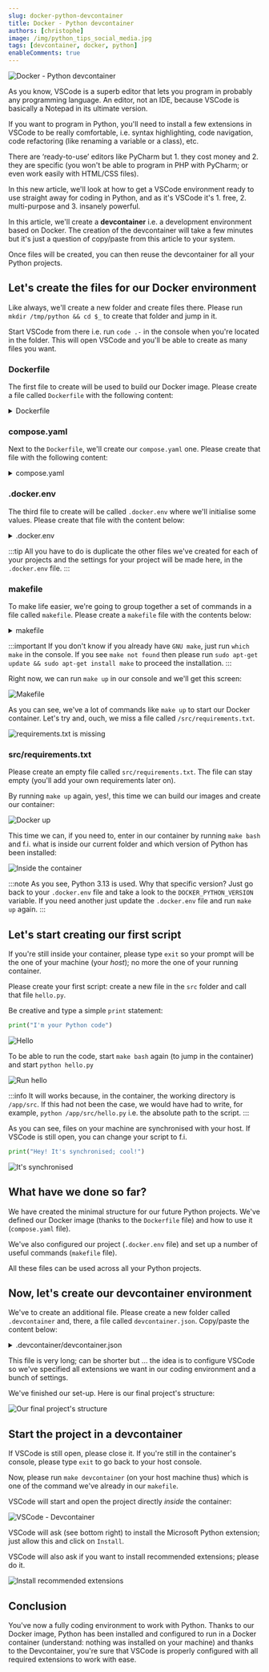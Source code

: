 ```yaml
---
slug: docker-python-devcontainer
title: Docker - Python devcontainer
authors: [christophe]
image: /img/python_tips_social_media.jpg
tags: [devcontainer, docker, python]
enableComments: true
---
```

<!-- cspell:ignore PYTHONDONTWRITEBYTECODE,PYTHONUNBUFFERED,HISTFILE -->
<!-- cspell:ignore addgroup,adduser,keyscan,hadolint,gecos,endregion -->
<!-- cspell:ignore bashhistory,groupid,commandhistory,pylint,synchronised -->
![Docker - Python devcontainer](/img/python_tips_banner.jpg)

As you know, VSCode is a superb editor that lets you program in probably any programming language.  An editor, not an IDE, because VSCode is basically a Notepad in its ultimate version.

If you want to program in Python, you'll need to install a few extensions in VSCode to be really comfortable, i.e. syntax highlighting, code navigation, code refactoring (like renaming a variable or a class), etc.

There are ‘ready-to-use’ editors like PyCharm but 1. they cost money and 2. they are specific (you won't be able to program in PHP with PyCharm; or even work easily with HTML/CSS files).

In this new article, we'll look at how to get a VSCode environment ready to use straight away for coding in Python, and as it's VSCode it's 1. free, 2. multi-purpose and 3. insanely powerful.

<!-- truncate -->

In this article, we'll create a **devcontainer** i.e. a development environment based on Docker. The creation of the devcontainer will take a few minutes but it's just a question of copy/paste from this article to your system.

Once files will be created, you can then reuse the devcontainer for all your Python projects.

## Let's create the files for our Docker environment

Like always, we'll create a new folder and create files there. Please run `mkdir /tmp/python && cd $_` to create that folder and jump in it.

Start VSCode from there i.e. run `code .-` in the console when you're located in the folder. This will open VSCode and you'll be able to create as many files you want.

### Dockerfile

The first file to create will be used to build our Docker image. Please create a file called `Dockerfile` with the following content:

<details>
<summary>Dockerfile</summary>

```dockerfile
# syntax=docker/dockerfile:1

# cspell:ignore PYTHONDONTWRITEBYTECODE,PYTHONUNBUFFERED,HISTFILE
# cspell:ignore addgroup,adduser,keyscan,hadolint,gecos,endregion

# Those variables are initialized in the .docker.env file
ARG DOCKER_APP_HOME="/app"
ARG DOCKER_CONTAINER_NAME="python"
ARG DOCKER_OS_GROUPID=1000
ARG DOCKER_OS_USERID=1000
ARG DOCKER_OS_USERNAME="python"
ARG DOCKER_PYTHON_VERSION=3.10-slim

# region - Our Python base image. We'll install Linux and Python dependencies here
# and do some other configuration work

FROM python:${DOCKER_PYTHON_VERSION} AS base

# Prevents Python from writing pyc files.
ENV PYTHONDONTWRITEBYTECODE=1

# Keeps Python from buffering stdout and stderr to avoid situations where
# the application crashes without emitting any logs due to buffering.
ENV PYTHONUNBUFFERED=1

ARG DOCKER_APP_HOME
WORKDIR "${DOCKER_APP_HOME}/src"

# hadolint ignore=DL3008
RUN --mount=type=cache,target=/var/cache/apk,rw \
    set -e -x \
    && printf "\e[0;105m%s\e[0;0m\n" "Install required Linux binaries..."  \
    && apt-get update -yqq \
    && apt-get install -y --no-install-recommends bash git openssh-client tree \
    && apt-get clean \
    && rm -rf /tmp/* /var/list/apt/*
   
# Install Python dependencies
#
# Download dependencies as a separate step to take advantage of Docker's caching.
# Leverage a cache mount to /root/.cache/pip to speed up subsequent builds.
# Leverage a bind mount to requirements.txt to avoid having to copy them into
# into this layer.

RUN --mount=type=cache,target=/root/.cache/pip \
    --mount=type=bind,source=src/requirements.txt,target=requirements.txt \
    printf "\e[0;105m%s\e[0;0m\n" "Install Python dependencies" \
    && python -m pip install --no-cache-dir -r requirements.txt

# Keep the container running
ENTRYPOINT ["tail", "-f", "/dev/null"]

# endregion
 
# region - Define our development image
FROM base AS development

ENV SHELL /bin/bash

# Our user will be part of the root group since we're building the development image
ARG DOCKER_OS_GROUPID
ARG DOCKER_OS_USERID
ARG DOCKER_OS_USERNAME

RUN set -e -x \
    mkdir -p "/home/.vscode-server/bin" \
    && mkdir -p "/home/.vscode-server/extensions" \
    && mkdir -p "/home/.vscode-server/extensionsCache" \
    && printf "\e[0;105m%s\e[0;0m\n" "Create our ${DOCKER_OS_USERNAME} application user" \
    && mkdir -p "/home/${DOCKER_OS_USERNAME}/.vscode-server/bin" \
    && mkdir -p "/home/${DOCKER_OS_USERNAME}/.vscode-server/extensions" \
    && mkdir -p "/home/${DOCKER_OS_USERNAME}/.vscode-server/extensionsCache" \
    # Create the application user home directory
    && mkdir -p "/home/${DOCKER_OS_USERNAME}" \
    # Create our application user group
    && addgroup "${DOCKER_OS_USERNAME}" --gid "${DOCKER_OS_GROUPID}" \
    # Create our application user
    && adduser \
    --system \
    --disabled-password \
    --gecos "" \
    --home "/home/${DOCKER_OS_USERNAME}" \
    --uid "${DOCKER_OS_USERID}" \
    "${DOCKER_OS_USERNAME}" \
    # And, finally, set the correct permissions to the home folder of our user
    && chown -R "${DOCKER_OS_USERNAME}:${DOCKER_OS_USERNAME}" "/home/${DOCKER_OS_USERNAME}"

USER "${DOCKER_OS_USERNAME}"

ARG DOCKER_CONTAINER_NAME

RUN /bin/bash -c "echo \"PS1='\n\e[0;33m🐳 ${DOCKER_CONTAINER_NAME} \e[0;32mDEV\e[0m - \e[0;36m$(whoami)\e[0m \w # '\" >> /home/${DOCKER_OS_USERNAME}/.bashrc"

# Save the bash history in file /home/${OS_USERNAME}/commandhistory/.bash_history
# Like this we'll be able to map that folder using a volume in our
# composer.yaml file and then make the history persistent.
RUN set -e -x \
    && SNIPPET="export PROMPT_COMMAND='history -a' && export HISTFILE=/home/${DOCKER_OS_USERNAME}/commandhistory/.bash_history" \
    && mkdir -p "/home/${DOCKER_OS_USERNAME}/commandhistory" \
    && touch "/home/${DOCKER_OS_USERNAME}/commandhistory/.bash_history" \
    && echo "${SNIPPET}" >> "/home/${DOCKER_OS_USERNAME}/.bashrc" \
    && echo "${SNIPPET}" >> "/home/${DOCKER_OS_USERNAME}/.bashrc"

# endregion
```

</details>

### compose.yaml

Next to the `Dockerfile`, we'll create our `compose.yaml` one. Please create that file with the following content:

<details>

<summary>compose.yaml</summary>

```yaml
name: app_python

services:
  app_python:
    build:
      context: .
      target: development
      args:
        # Version of Python to use
        - DOCKER_PYTHON_VERSION=${DOCKER_PYTHON_VERSION}
        # Application root directory in the container (PHP or NGINX) (--app-home)
        - DOCKER_APP_HOME=${DOCKER_APP_HOME:-/app}
        # Name of the container to show in the bash prompt
        - DOCKER_CONTAINER_NAME=${DOCKER_CONTAINER_NAME:-python}
        # Set OS groupid in your Docker Linux containers (1000 = root) (--os-groupid)
        - DOCKER_OS_GROUPID=${DOCKER_OS_GROUPID:-1000}
        # Set OS userid in your Docker Linux containers (1000 = root) (--os-userid)
        - DOCKER_OS_USERID=${DOCKER_OS_USERID:-1000}
        # Set OS username in your Docker Linux containers (--os-username)
        - DOCKER_OS_USERNAME=${DOCKER_OS_USERNAME:-python}
    user: ${DOCKER_OS_USERID:-1000}:${DOCKER_OS_GROUPID:-1000}
    env_file:
      - .docker.env
    container_name: app_python
    volumes:
      # Our codebase on our host
      - .:${DOCKER_APP_HOME}
      # Keep installed VSCode extensions in a volume to avoid to reinstall them
      - vscode-extensions:/home/${DOCKER_OS_USERNAME}/.vscode-server/extensions
      # Remember the bash history
      - bashhistory:/home/${DOCKER_OS_USERNAME}/commandhistory

volumes:
  # Use a Docker volume self-managed volume to store vscode's cache
  vscode-extensions:
  # Use a Docker volume self-managed volume to store bash history
  bashhistory:
```

</details>

### .docker.env

The third file to create will be called `.docker.env` where we'll initialise some values. Please create that file with the content below:

<details>

<summary>.docker.env</summary>

```dotenv
# Application root directory in the container (PHP or NGINX) (--app-home)
DOCKER_APP_HOME=/app

# Name of the container to show in the bash prompt
DOCKER_CONTAINER_NAME=app

# Set OS groupid in your Docker Linux containers (1000 = root) (--os-groupid)
DOCKER_OS_GROUPID=1000
 
# Set OS userid in your Docker Linux containers (1000 = root) (--os-userid)
DOCKER_OS_USERID=1000

# Set OS username in your Docker Linux containers (--os-username)
DOCKER_OS_USERNAME="python"

# Version of Python to use
DOCKER_PYTHON_VERSION=3.13-slim
```

</details>

:::tip
All you have to do is duplicate the other files we've created for each of your projects and the settings for your project will be made here, in the `.docker.env` file.
:::

### makefile

To make life easier, we're going to group together a set of commands in a file called `makefile`. Please create a `makefile` file with the contents below:

<details>

<summary>makefile</summary>

```makefile
# cspell:ignore ifdef,pydocstyle,isort,mypy
default: help
 
# Folder where Python binaries are installed
BIN=/usr/local/bin

# Name of our Docker container
CONTAINER=app_python

# The project type
DOCKER_PROJECT_TYPE=Python

# Name of our Docker environment file
DOCKER_ENV_FILE=.docker.env

# The environment file we'll use
ENV=--env-file ${DOCKER_ENV_FILE}

# The list of  Docker compose yaml file we'll use
YAML=COMPOSE_FILE=compose.yaml
 
COLOR_CYAN:=36
_CYAN := "\033[1;${COLOR_CYAN}m%s\033[0m %s\n"

# Required for `make devcontainer`: we need to convert a string like "python" to
# an hexadecimal string. (printf "python" | xxd -p will return 63325f66646d5f706870)
DOCKER_VSCODE:=$(shell printf "${CONTAINER}" | xxd -p)

.PHONY: bash
bash: ## App - Start an interactive shell inside your application container
	${YAML} docker compose ${ENV} exec -it ${CONTAINER} /bin/bash

.PHONY: build
build: ## App - Build a fresh Docker image for this project
	${YAML} docker compose ${ENV} build ${ARGS}

.PHONY: config
config: ## App - Show the docker configuration
	${YAML} docker compose ${ENV} config

.PHONY: devcontainer
devcontainer: ## App - Open the PHP container in vscode (you can f.i. directly start your debugging session)
	code --folder-uri vscode-remote://attached-container+${DOCKER_VSCODE}/app

.PHONY: help
help: ## App - Show the help with the list of commands
	@clear

    # Parse this file, search for `##` followed by a description
	@awk 'BEGIN {FS = ":.*##"; printf "\nUsage:\n  make \033[36m<target>\033[0m\n\n"} /^[a-zA-Z_-]+:.*?##/ { printf "  \033[36m%-21s\033[0m %s\n", $$1, $$2 } /^##@/ { printf "\n\033[0;33m%s\033[0m\n", substr($$0, 5) } ' $(MAKEFILE_LIST)

	@echo ""

.PHONY: remove
remove: ## App - Stop containers and remove them (you will lose updated files if you do not have locally)
	${YAML} docker compose ${ENV} down --remove-orphans --rmi all --volumes

.PHONY: up
up: ## App - Based on the created Docker images (made with `make build`), create containers and start them
	${YAML} docker compose ${ENV} up --detach

##@ Quality assurance

.PHONY: doc-style
doc-style: ## QA - pydocstyle is a static analysis tool for checking compliance with Python docstring conventions
	@clear
	${YAML} docker compose ${ENV} exec ${CONTAINER} ${BIN}/pydocstyle /app/src

.PHONY: format
format: ## QA - Format the script using Black
	@clear
	@${YAML} docker compose ${ENV} exec ${CONTAINER} ${BIN}/black /app/src

.PHONY: lint
lint: ## QA - Lint the script using Pylint - Run  analyses your code without actually running it
	@clear
	${YAML} docker compose ${ENV} exec ${CONTAINER} ${BIN}/pylint /app/src

.PHONY: mypy
mypy: ## QA - Mypy is a program that will type check your Python code
	@clear
	${YAML} docker compose ${ENV} exec ${CONTAINER} ${BIN}/mypy --cache-dir /tmp/mypy
```
</details>

:::important
If you don't know if you already have `GNU make`, just run `which make` in the console. If you see `make not found` then please run `sudo apt-get update && sudo apt-get install make` to proceed the installation.
:::

Right now, we can run `make up` in our console and we'll get this screen:

![Makefile](./images/make.png)

As you can see, we've a lot of commands like `make up` to start our Docker container. Let's try and, ouch, we miss a file called `/src/requirements.txt`.

![requirements.txt is missing](./images/requirements_txt.png)

### src/requirements.txt

Please create an empty file called `src/requirements.txt`. The file can stay empty (you'll add your own requirements later on).

By running `make up` again, yes!, this time we can build our images and create our container:

![Docker up](./images/docker-up.png)

This time we can, if you need to, enter in our container by running `make bash` and f.i. what is inside our current folder and which version of Python has been installed:

![Inside the container](./images/container-python.png)

:::note
As you see, Python 3.13 is used. Why that specific version? Just go back to your `.docker.env` file and take a look to the `DOCKER_PYTHON_VERSION` variable. If you need another just update the `.docker.env` file and run `make up` again.
:::

## Let's start creating our first script

If you're still inside your container, please type `exit` so your prompt will be the one of your machine (your *host*); no more the one of your running container.

Please create your first script: create a new file in the `src` folder and call that file `hello.py`.

Be creative and type a simple `print` statement:

```python
print("I'm your Python code")
```

![Hello](./images/hello.png)

To be able to run the code, start `make bash` again (to jump in the container) and start `python hello.py`

![Run hello](./images/run-hello.png)

:::info
It will works because, in the container, the working directory is `/app/src`. If this had not been the case, we would have had to write, for example, `python /app/src/hello.py` i.e. the absolute path to the script.
:::

As you can see, files on your machine are synchronised with your host. If VSCode is still open, you can change your script to f.i.

```python
print("Hey! It's synchronised; cool!")
```

![It's synchronised](./images/it-is-synchronized.png)

## What have we done so far?

We have created the minimal structure for our future Python projects. We've defined our Docker image (thanks to the `Dockerfile` file) and how to use it (`compose.yaml` file).

We've also configured our project (`.docker.env` file) and set up a number of useful commands (`makefile` file).

All these files can be used across all your Python projects.

## Now, let's create our devcontainer environment

We've to create an additional file. Please create a new folder called `.devcontainer` and, there, a file called `devcontainer.json`. Copy/paste the content below:

<details>
<summary>.devcontainer/devcontainer.json</summary>

<!-- cspell:disable -->
```json
{
    "name": "app_python",
    "dockerComposeFile": [
        "./../compose.yaml",
    ],
    "service": "app_python",
    "remoteUser": "python",
    "workspaceFolder": "/app",
    "customizations": {
        "vscode": {
            "extensions": [
                "aaron-bond.better-comments",
                "DavidAnson.vscode-markdownlint",
                "eamodio.gitlens",
                "EricSia.pythonsnippets3",
                "foxundermoon.shell-format",
                "gruntfuggly.todo-tree",
                "mde.select-highlight-minimap",
                "mgesbert.python-path",
                "mikestead.dotenv",
                "mrmlnc.vscode-duplicate",
                "ms-azuretools.vscode-docker",
                "ms-python.black-formatter",
                "ms-python.debugpy",
                "ms-python.isort",      
                "ms-python.mypy-type-checker",
                "ms-python.pylint",
                "ms-python.python",
                "ms-python.vscode-pylance",
                "ms-vscode-remote.remote-containers",
                "ms-vscode.makefile-tools",
                "njpwerner.autodocstring",
                "redhat.vscode-xml",
                "redhat.vscode-yaml",
                "sirtori.indenticator",
                "sonarsource.sonarlint-vscode",
                "streetsidesoftware.code-spell-checker-dutch",
                "streetsidesoftware.code-spell-checker-french",
                "streetsidesoftware.code-spell-checker",
                "tomoki1207.pdf",
                "tyriar.sort-lines"
            ],
            "settings": {
                "[dockerfile]": {
                    "files.eol": "\n",
                    "editor.defaultFormatter": "ms-azuretools.vscode-docker"
                },
                "[json]": {
                    "editor.defaultFormatter": "vscode.json-language-features"
                },
                "[jsonc]": {
                    "editor.defaultFormatter": "vscode.json-language-features",
                    "editor.wordWrap": "wordWrapColumn",
                    "editor.wordWrapColumn": 80,
                    "editor.wrappingIndent": "indent"
                },
                "[markdown]": {
                    "editor.defaultFormatter": "DavidAnson.vscode-markdownlint",
                    "editor.wordWrap": "wordWrapColumn",
                    "editor.wordWrapColumn": 80,
                    "editor.wrappingIndent": "indent"
                },
                "[python]": {
                    "editor.defaultFormatter": "ms-python.black-formatter",
                    "editor.formatOnSave": true,
                    "editor.codeActionsOnSave": {
                        "source.fixAll": "always",
                        "source.organizeImports": "always"
                    }
                },
                "[shellscript]": {
                    "editor.defaultFormatter": "foxundermoon.shell-format"
                },
                "[xml]": {
                    "editor.defaultFormatter": "redhat.vscode-xml",
                    "editor.wordWrap": "wordWrapColumn",
                    "editor.wordWrapColumn": 80,
                    "editor.wrappingIndent": "indent"
                },
                "[yaml]": {
                    "editor.defaultFormatter": "redhat.vscode-yaml",
                    "editor.insertSpaces": true,
                    "editor.tabSize": 2
                },
                "cSpell.language": "en,fr,nl",
                "docker-explorer.enableTelemetry": false,
                "editor.bracketPairColorization.enabled": true,
                "editor.codeActionsOnSave": {
                    "source.fixAll": "explicit"
                },
                "editor.defaultFoldingRangeProvider": null,
                "editor.detectIndentation": false,
                "editor.folding": true,
                "editor.foldingStrategy": "auto",
                "editor.formatOnSave": true,
                "editor.guides.bracketPairs": "active",
                "editor.guides.bracketPairsHorizontal": "active",
                "editor.guides.highlightActiveIndentation": true,
                "editor.guides.indentation": true,
                "editor.multiCursorModifier": "ctrlCmd",
                "editor.renderWhitespace": "all",
                "editor.rulers": [
                    120,
                    70
                ],
                "editor.stickyScroll.enabled": true,
                "editor.tabCompletion": "on",
                "editor.tabSize": 4,
                "editor.wordBasedSuggestionsMode": "allDocuments",
                "editor.wordWrapColumn": 120,
                "explorer.compactFolders": false,
                "explorer.confirmDelete": true,
                "explorer.confirmDragAndDrop": true,
                "extensions.autoCheckUpdates": false,
                "files.autoSave": "onFocusChange",
                "files.defaultLanguage": "${activeEditorLanguage}",
                "files.eol": "\n",
                "files.exclude": {
                    "**/.cache": true,
                    "**/.git": true
                },
                "files.insertFinalNewline": true,
                "files.trimTrailingWhitespace": true,
                "markdown.extension.toc.levels": "2..6",
                "markdownlint.config": {
                    "MD033": false,
                    "MD036": false
                },
                "mypy-type-checker.args": [
                    "--config-file=.config/.mypy.ini"
                ],
                "python.analysis.autoFormatStrings": true,
                "python.analysis.autoImportCompletions": true,
                "python.analysis.autoIndent": true,
                "python.analysis.autoSearchPaths": true,
                "python.analysis.fixAll": [
                    "source.convertImportFormat"
                ],
                "python.analysis.typeCheckingMode": "strict",
                "python.defaultInterpreterPath": "/usr/local/bin/python3",
                "python.formatting.provider": "black",
                "python.languageServer": "Pylance",
                "python.linting.enabled": true,
                "python.linting.flake8Enabled": true,
                "python.linting.pylintEnabled": true,
                "python.sortImports.args": [
                    "--profile",
                    "black"
                ],
                "redhat.telemetry.enabled": false,
                "sonarlint.output.showAnalyzerLogs": true,
                "sonarlint.disableTelemetry": true,
                "sonarlint.rules": {
                    "docker:S7031": {
                        "level": "off"
                    }
                },
                "telemetry.telemetryLevel": "off",
                "terminal.integrated.profiles.linux": {
                    "bash": {
                        "path": "/bin/bash",
                        "icon": "terminal-bash"
                    }
                },
                "terminal.integrated.defaultProfile.linux": "bash",
                "terminal.integrated.fontFamily": "MesloLGS NF",
                "update.enableWindowsBackgroundUpdates": false,
                "update.mode": "none",
                "yaml.format.enable": true,
                "yaml.completion": true,
                "yaml.validate": true,
                "workbench.editor.enablePreview": false,
                "workbench.editor.wrapTabs": true
            }
        }
    }
}
```
<!-- cspell:enable -->

</details>

This file is very long; can be shorter but ... the idea is to configure VSCode so we've specified all extensions we want in our coding environment and a bunch of settings. 

We've finished our set-up. Here is our final project's structure:

![Our final project's structure](./images/final-structure.png)

## Start the project in a devcontainer

If VSCode is still open, please close it. If you're still in the container's console, please type `exit` to go back to your host console.

Now, please run `make devcontainer` (on your host machine thus) which is one of the command we've already in our `makefile`.

VSCode will start and open the project directly *inside* the container:

![VSCode - Devcontainer](./images/vscode_devcontainer.png)

VSCode will ask (see bottom right) to install the Microsoft Python extension; just allow this and click on `Install`.

VSCode will also ask if you want to install recommended extensions; please do it.

![Install recommended extensions](./images/vscode_install_extensions.png)

## Conclusion

You've now a fully coding environment to work with Python. Thanks to our Docker image, Python has been installed and configured to run in a Docker container (understand: nothing was installed on your machine) and thanks to the Devcontainer, you're sure that VSCode is properly configured with all required extensions to work with ease.